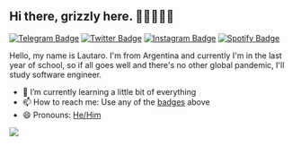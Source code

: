 ## Hi there, grizzly here. 👋🏼👨🏻‍💻

[![Telegram Badge](https://img.shields.io/badge/-@ggrizlyy-0088CC?style=flat&logo=Telegram&logoColor=white)](https://t.me/ggrizlyy "Contact on Telegram")
[![Twitter Badge](https://img.shields.io/badge/-@ggrizlyy-00acee?style=flat&logo=Twitter&logoColor=white)](https://twitter.com/intent/follow?screen_name=ggrizlyy "Follow on Twitter")
[![Instagram Badge](https://img.shields.io/badge/-Instagram-C13584?style=flat&logo=Instagram&logoColor=white)](https://www.instagram.com/laauticova/ "Follow on Instagram")
[![Spotify Badge](https://img.shields.io/badge/-Spotify-1DB954?style=flat&logo=Spotify&logoColor=white)](https://open.spotify.com/user/21k3gvhuzutwv3f7r4ot6jsra?si=bbfc8040078d40a8 "My Spotify playlists")

Hello, my name is Lautaro. I'm from Argentina and currently I'm in the last year of school, so if all goes well and there's no other global pandemic, I'll study software engineer.

- 🌱 I’m currently learning a little bit of everything
- 📫 How to reach me: Use any of the [badges](#hi-there-grizzly-here.-) above
- 😄 Pronouns: [He/Him](https://www.mypronouns.org/he-him)

![](https://visitor-badge.glitch.me/badge?page_id=ggrizlyy.ggrizlyy)
